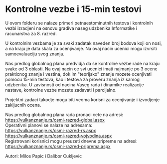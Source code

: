 # Kontrolne vezbe i 15-min testovi

U ovom folderu se nalaze primeri petnaestominutnih testova i kontrolnih vezbi 
izradjeni na osnovu gradiva naseg udzbenika Informatike i racunarstva za 8. razred.

U kontrolnim vezbama je za svaki zadatak naveden broj bodova koji on nosi, 
a na kraju je data skala za ocenjivanje. Na ovaj nacin ucenici mogu izvrsiti 
samoevaluaciju svog znanja.

Nas predlog globalnog plana predvidja da se kontrolne vezbe rade na kraju svake 
od 3 oblasti. Na ovaj nacin ce svi ucenici imati najmanje po 3 ocene prakticnog znanja i vestina, 
dok im "teorijsko" znanje mozete ocenjivati pomocu 15-min testova, kao i testova za proveru znanja
iz samog udzbenika. U zavisnosti od nacina Vaseg rada i dinamike realizacije nastave, 
kontrolne vezbe mozete zadavati i parcijalno.  

Projektni zadaci takodje mogu biti veoma korisni za ocenjivanje i izvodjenje zakljucnih ocena. 

Nas predlog globalnog plana rada pronaci cete na adresi:</br>
https://vulkanznanje.rs/osmi-razred-global.aspx </br>
Operativni planovi se nalaze na adresama:</br>
https://vulkanznanje.rs/osmi-razred-rs.aspx </br>
https://vulkanznanje.rs/osmi-razred-vojvodina.aspx </br>
Registrovani korisnici mogu preuzeti dnevne pripreme na adresi: </br>
https://vulkanznanje.rs/osmi-razred-priprema.aspx </br>


Autori:
Milos Papic i Dalibor Cukljevic

 

